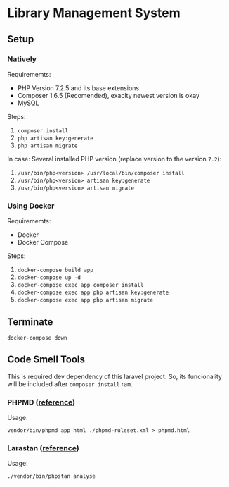 # Library Management System

## Setup

### Natively

Requirememts:

- PHP Version 7.2.5 and its base extensions
- Composer 1.6.5 (Recomended), exaclty newest version is okay
- MySQL

Steps:

1. `composer install`
2. `php artisan key:generate`
3. `php artisan migrate`

In case: Several installed PHP version (replace version to the version `7.2`):

1. `/usr/bin/php<version> /usr/local/bin/composer install`
2. `/usr/bin/php<version> artisan key:generate`
3. `/usr/bin/php<version> artisan migrate`

### Using Docker

Requirememts:

- Docker
- Docker Compose

Steps:

1. `docker-compose build app`
2. `docker-compose up -d`
3. `docker-compose exec app composer install`
4. `docker-compose exec app php artisan key:generate`
5. `docker-compose exec app php artisan migrate`

## Terminate
`docker-compose down`

## Code Smell Tools

This is required dev dependency of this laravel project. So, its funcionality will be included after `composer install` ran. 

### PHPMD ([reference](https://winnietech.com/quick-check-of-your-laravel-project-using-php-mess-detector/))

Usage:

`vendor/bin/phpmd app html ./phpmd-ruleset.xml > phpmd.html`

### Larastan ([reference](https://github.com/nunomaduro/larastan/tree/1.x))

Usage:

`./vendor/bin/phpstan analyse`
